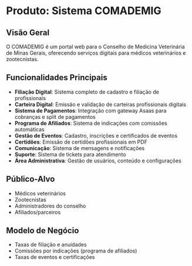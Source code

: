 # Produto: Sistema COMADEMIG

## Visão Geral
O COMADEMIG é um portal web para o Conselho de Medicina Veterinária de Minas Gerais, oferecendo serviços digitais para médicos veterinários e zootecnistas.

## Funcionalidades Principais
- **Filiação Digital**: Sistema completo de cadastro e filiação de profissionais
- **Carteira Digital**: Emissão e validação de carteiras profissionais digitais
- **Sistema de Pagamentos**: Integração com gateway Asaas para cobranças e split de pagamentos
- **Programa de Afiliados**: Sistema de indicações com comissões automáticas
- **Gestão de Eventos**: Cadastro, inscrições e certificados de eventos
- **Certidões**: Emissão de certidões profissionais em PDF
- **Comunicação**: Sistema de mensagens e notificações
- **Suporte**: Sistema de tickets para atendimento
- **Área Administrativa**: Gestão de usuários, conteúdo e configurações

## Público-Alvo
- Médicos veterinários
- Zootecnistas
- Administradores do conselho
- Afiliados/parceiros

## Modelo de Negócio
- Taxas de filiação e anuidades
- Comissões por indicações (programa de afiliados)
- Taxas de eventos e certificações